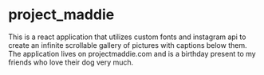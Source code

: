 # project_maddie
This is a react application that utilizes custom fonts and instagram api
to create an infinite scrollable gallery of pictures with captions below them. 
The application lives on projectmaddie.com and is a birthday present to my friends
who love their dog very much. 
